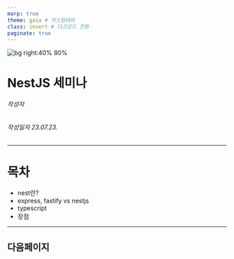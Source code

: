 ```yaml
---
marp: true
theme: gaia # 커스텀테마
class: invert # 다크모드 전환
paginate: true
---
```


<!-- _class: title -->

![bg right:40% 80%](image.png)
# NestJS 세미나

###### 작성자
###### 작성일자 23.07.23.

---

# 목차

- nest란?
- express, fastify vs nestjs
- typescript
- 장점

---
다음페이지
---